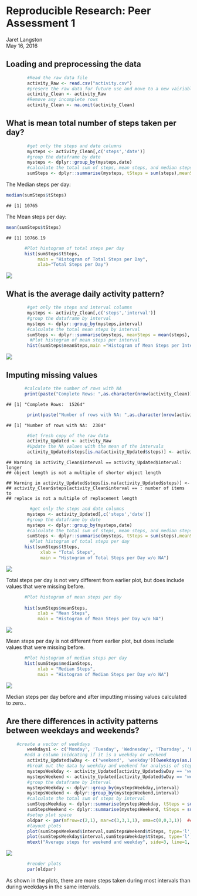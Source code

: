 # Reproducible Research: Peer Assessment 1
Jaret Langston  
May 16, 2016  


## Loading and preprocessing the data

```r
        #Read the raw data file
        activity_Raw <- read.csv("activity.csv")
        #presere the raw data for future use and move to a new vairiable for cleaning
        activity_Clean <- activity_Raw
        #Remove any incomplete rows
        activity_Clean <- na.omit(activity_Clean)
```


## What is mean total number of steps taken per day?

```r
        #get only the steps and date columns
        mysteps <- activity_Clean[,c('steps','date')]
        #group the dataframe by date
        mysteps <- dplyr::group_by(mysteps,date)
        #calculate the total sum of steps, mean steps, and median steps by date
        sumSteps <- dplyr::summarise(mysteps, tSteps = sum(steps),meanSteps = mean(steps), medianSteps = median(steps))
```
 
 The Median steps per day: 

```r
median(sumSteps$tSteps) 
```

```
## [1] 10765
```
The Mean steps per day:

```r
mean(sumSteps$tSteps)
```

```
## [1] 10766.19
```

 
 
 ```r
        #Plot histogram of total steps per day
        hist(sumSteps$tSteps,
             main = "Histogram of Total Steps per Day",
             xlab="Total Steps per Day")
 ```
 
 ![](PA1_template_files/figure-html/unnamed-chunk-5-1.png)<!-- -->


## What is the average daily activity pattern?

```r
        #get only the steps and interval columns
        mysteps <- activity_Clean[,c('steps','interval')]
        #group the dataframe by interval
        mysteps <- dplyr::group_by(mysteps,interval)
        #calculate the total mean steps by interval
        sumSteps <- dplyr::summarise(mysteps, meanSteps = mean(steps), medianSteps = median(steps))
         #Plot histogram of mean steps per interval
        hist(sumSteps$meanSteps,main ="Histogram of Mean Steps per Interval",xlab = "Mean Steps")
```

![](PA1_template_files/figure-html/unnamed-chunk-6-1.png)<!-- -->


## Imputing missing values

```r
       #calculate the number of rows with NA 
       print(paste("Complete Rows: ",as.character(nrow(activity_Clean))))
```

```
## [1] "Complete Rows:  15264"
```

```r
        print(paste("Number of rows with NA: ",as.character(nrow(activity_Raw) - nrow(activity_Clean))))
```

```
## [1] "Number of rows with NA:  2304"
```

```r
        #Get fresh copy of the raw data
        activity_Updated <- activity_Raw
        #Update the NA values with the mean of the intervals
        activity_Updated$steps[is.na(activity_Updated$steps)] <- activity_Clean$steps[activity_Clean$interval == activity_Updated$interval]
```

```
## Warning in activity_Clean$interval == activity_Updated$interval: longer
## object length is not a multiple of shorter object length
```

```
## Warning in activity_Updated$steps[is.na(activity_Updated$steps)] <-
## activity_Clean$steps[activity_Clean$interval == : number of items to
## replace is not a multiple of replacement length
```

```r
         #get only the steps and date columns
        mysteps <- activity_Updated[,c('steps','date')]
        #group the dataframe by date
        mysteps <- dplyr::group_by(mysteps,date)
        #calculate the total sum of steps, mean steps, and median steps by date
        sumSteps <- dplyr::summarise(mysteps, tSteps = sum(steps),meanSteps = mean(steps), medianSteps = median(steps))
         #Plot histogram of total steps per day
       hist(sumSteps$tSteps, 
             xlab = "Total Steps", 
             main = "Histogram of Total Steps per Day w/o NA")
```

![](PA1_template_files/figure-html/unnamed-chunk-7-1.png)<!-- -->

Total steps per day is not very different from earlier plot, but does include values that were missing before.



```r
       #Plot histogram of mean steps per day
       
       hist(sumSteps$meanSteps,
            xlab = "Mean Steps", 
            main = "Histogram of Mean Steps per Day w/o NA")
```

![](PA1_template_files/figure-html/unnamed-chunk-8-1.png)<!-- -->

Mean steps per day is not different from earlier plot, but does include values that were missing before.



```r
       #Plot histogram of median steps per day
       hist(sumSteps$medianSteps, 
            xlab = "Median Steps", 
            main = "Histogram of Median Steps per Day w/o NA") 
```

![](PA1_template_files/figure-html/unnamed-chunk-9-1.png)<!-- -->

Median steps per day before and after imputting missing values calculated to zero..


## Are there differences in activity patterns between weekdays and weekends?

```r
    #create a vector of weekdays
        weekdays1 <- c('Monday', 'Tuesday', 'Wednesday', 'Thursday', 'Friday')
       #add a column inidcating if it is a weekday or weekend
        activity_Updated$wDay <- c('weekend', 'weekday')[(weekdays(as.Date(activity_Updated$date)) %in% weekdays1)+1L]
        #break out the data by weekday and weekend for analysis of steps per interval
        mystepsWeekday <- activity_Updated[activity_Updated$wDay == 'weekday',c('steps','interval')]
        mystepsWeekend <- activity_Updated[activity_Updated$wDay == 'weekend',c('steps','interval')]
        #group the dataframe by Interval
        mystepsWeekday <- dplyr::group_by(mystepsWeekday,interval)
        mystepsWeekend <- dplyr::group_by(mystepsWeekend,interval)
        #calculate the total sum of steps by interval
        sumStepsWeekday <- dplyr::summarise(mystepsWeekday, tSteps = sum(steps))
        sumStepsWeekend <- dplyr::summarise(mystepsWeekend, tSteps = sum(steps))
        #setup plot space
        oldpar <- par(mfrow=c(2,1), mar=c(3,3,1,1), oma=c(0,0,3,1))  ## oma creates space 
        #layout plots
        plot(sumStepsWeekend$interval,sumStepsWeekend$tSteps, type='l', main="Weekend", xlab = "Interval", ylab = "Total Steps")
        plot(sumStepsWeekday$interval,sumStepsWeekday$tSteps, type='l', main="Weekday", xlab = "Interval", ylab = "Total Steps")
        mtext("Average steps for weekend and weekday", side=3, line=1, outer=TRUE, cex=2, font=2)
```

![](PA1_template_files/figure-html/unnamed-chunk-10-1.png)<!-- -->

```r
        #render plots
        par(oldpar)
```

As shown in the plots, there are more steps taken during most intervals than during weekdays in the same intervals.
